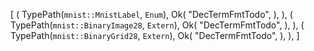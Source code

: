 [
    (
        TypePath(`mnist::MnistLabel`, `Enum`),
        Ok(
            "DecTermFmtTodo",
        ),
    ),
    (
        TypePath(`mnist::BinaryImage28`, `Extern`),
        Ok(
            "DecTermFmtTodo",
        ),
    ),
    (
        TypePath(`mnist::BinaryGrid28`, `Extern`),
        Ok(
            "DecTermFmtTodo",
        ),
    ),
]